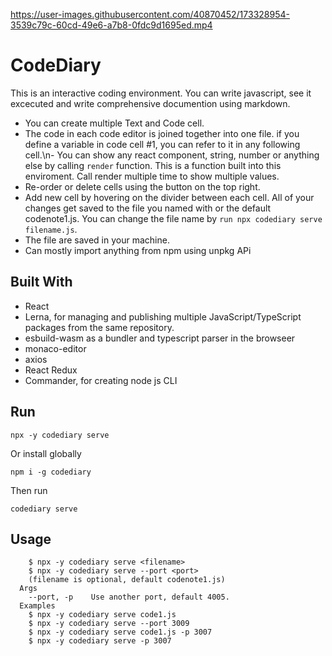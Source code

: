 https://user-images.githubusercontent.com/40870452/173328954-3539c79c-60cd-49e6-a7b8-0fdc9d1695ed.mp4

# CodeDiary

This is an interactive coding environment. You can write javascript, see it excecuted and write comprehensive documention using markdown.
-  You can create multiple Text and Code cell.
-  The code in each code editor is joined together into one file. if you define a variable in code cell #1, you can refer to it in any following cell.\n- You can show any react component, string, number or anything else by calling `render` function. This is a function built into this enviroment. Call render multiple time to show multiple values.
-  Re-order or delete cells using the button on the top right.
-  Add new cell by hovering on the divider between each cell. All of your changes get saved to the file you named with or the default codenote1.js. You can change the file name by `run npx codediary serve filename.js`. 
-  The file are saved in your machine.
-  Can mostly import anything from npm using unpkg APi

## Built With
- React
- Lerna, for managing and publishing multiple JavaScript/TypeScript packages from the same repository. 
- esbuild-wasm as a bundler and typescript parser in the browseer
- monaco-editor 
- axios
- React Redux
- Commander, for creating node js CLI




## Run
```
npx -y codediary serve
```

Or install globally

```
npm i -g codediary 
```

Then run

```
codediary serve
```


## Usage

```
    $ npx -y codediary serve <filename>
    $ npx -y codediary serve --port <port>
    (filename is optional, default codenote1.js)
  Args
    --port, -p    Use another port, default 4005.
  Examples
    $ npx -y codediary serve code1.js
    $ npx -y codediary serve --port 3009
    $ npx -y codediary serve code1.js -p 3007
    $ npx -y codediary serve -p 3007
```
